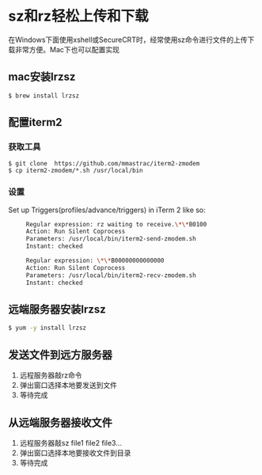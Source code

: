 
# sz和rz轻松上传和下载

在Windows下面使用xshell或SecureCRT时，经常使用sz命令进行文件的上传下载非常方便。Mac下也可以配置实现

## mac安装lrzsz
```bash
$ brew install lrzsz
```

## 配置iterm2
### 获取工具
```
$ git clone  https://github.com/mmastrac/iterm2-zmodem
$ cp iterm2-zmodem/*.sh /usr/local/bin
```
### 设置  
Set up Triggers(profiles/advance/triggers) in iTerm 2 like so:
```bash
     Regular expression: rz waiting to receive.\*\*B0100
     Action: Run Silent Coprocess
     Parameters: /usr/local/bin/iterm2-send-zmodem.sh
     Instant: checked

     Regular expression: \*\*B00000000000000
     Action: Run Silent Coprocess
     Parameters: /usr/local/bin/iterm2-recv-zmodem.sh
     Instant: checked
```

## 远端服务器安装lrzsz
``` bash
$ yum -y install lrzsz
```

## 发送文件到远方服务器
1. 远程服务器敲rz命令
2. 弹出窗口选择本地要发送到文件
3. 等待完成

## 从远端服务器接收文件
1. 远程服务器敲sz file1 file2 file3...
2. 弹出窗口选择本地要接收文件到目录 
3. 等待完成
